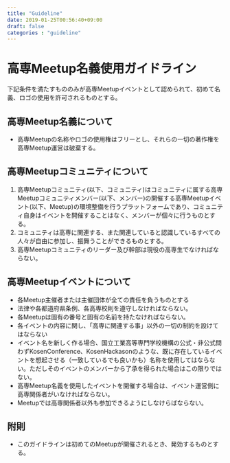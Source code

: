```yaml
---
title: "Guideline"
date: 2019-01-25T00:56:40+09:00
draft: false
categories : "guideline"
---
```


# 高専Meetup名義使用ガイドライン

下記条件を満たすもののみが高専Meetupイベントとして認められて、初めて名義、ロゴの使用を許可されるものとする。

## 高専Meetup名義について

+ 高専Meetupの名称やロゴの使用権はフリーとし、それらの一切の著作権を高専Meetup運営は破棄する。

## 高専Meetupコミュニティについて

1. 高専Meetupコミュニティ(以下、コミュニティ)はコミュニティに属する高専Meetupコミュニティメンバー(以下、メンバー)の開催する高専Meetupイベント(以下、Meetup)の環境整備を行うプラットフォームであり、コミュニティ自身はイベントを開催することはなく、メンバーが個々に行うものとする。
1. コミュニティは高専に関連する、また関連していると認識しているすべての人々が自由に参加し、振舞うことができるものとする。
1. 高専Meetupコミュニティのリーダー及び幹部は現役の高専生でなければならない。

## 高専Meetupイベントについて

+ 各Meetup主催者または主催団体が全ての責任を負うものとする
+ 法律や各都道府県条例、各高専校則を遵守しなければならない。
+ 各Meetupは固有の番号と固有の名前を持たなければならない。
+ 各イベントの内容に関し、「高専に関連する事」以外の一切の制約を設けてはならない
+ イベント名を新しく作る場合、国立工業高等専門学校機構の公式・非公式問わずKosenConference、KosenHackasonのような、既に存在しているイベントを想起させる（一致しているでも良いかも）名称を使用してはならない。ただしそのイベントのメンバーから了承を得られた場合はこの限りではない。
+ 高専Meetup名義を使用したイベントを開催する場合は、イベント運営側に高専関係者がいなければならない。
+ Meetupでは高専関係者以外も参加できるようにしなけらばならない。

## 附則

+ このガイドラインは初めてのMeetupが開催されるとき、発効するものとする。
